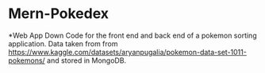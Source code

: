 # Mern-Pokedex
*Web App Down
Code for the front end and back end of a pokemon sorting application. Data taken from from https://www.kaggle.com/datasets/aryanpugalia/pokemon-data-set-1011-pokemons/ and stored in MongoDB. 
